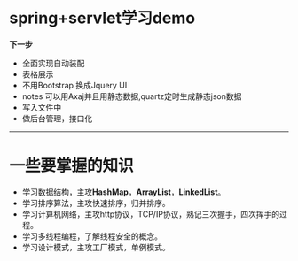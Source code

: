 # spring+servlet学习demo

**下一步**
- 全面实现自动装配
- 表格展示
- 不用Bootstrap 换成Jquery UI
- notes 可以用Axaj并且用静态数据,quartz定时生成静态json数据
- 写入文件中
- 做后台管理，接口化




---------------------------------
# 一些要掌握的知识
- 学习数据结构，主攻**HashMap**，**ArrayList**，**LinkedList**。
- 学习排序算法，主攻快速排序，归并排序。
- 学习计算机网络，主攻http协议，TCP/IP协议，熟记三次握手，四次挥手的过程。
- 学习多线程编程，了解线程安全的概念。
- 学习设计模式，主攻工厂模式，单例模式。
